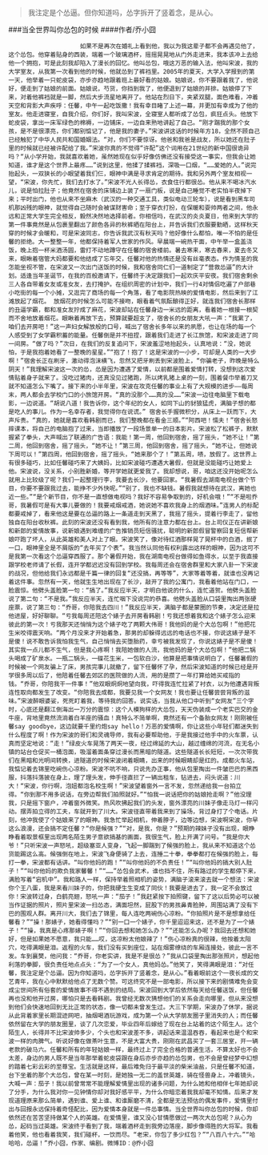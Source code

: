 > 我注定是个怂逼。但你知道吗，怂字拆开了竖着念，是从心。

###当全世界叫你怂包的时候
####作者/乔小囧

						如果不是再次在婚礼上看到他，我以为我这辈子都不会再遇见他了，这个怂包。他穿着贴身的西装，端着一个玻璃酒杯，摇摇晃晃地从门外走进来，我本该冲上去给他一个拥抱，可是此刻我却陷入了漫长的回忆。他叫怂包，哦这万恶的输入法，他叫宋波，我的大学室友，从我第一次看到他的时候，他就怂到了裤裆里。2005年的夏天，大学入学报到的第一天，他举着一只蛇皮袋，亦步亦趋地跟着班上最好看的姑娘。姑娘说，你不要跟着我了，他说好，便走到了姑娘的前面。姑娘说，芍货，你挡到我了，他便退到了姑娘的并排。姑娘停了下来，对着他裤裆就是一脚，然后大步流星地离开了。他站在烈日下，夹紧双腿，面色难看，冲着天空和背影大声疾呼：任馨，中午一起吃饭撒！我有幸目睹了上述一幕，并更加有幸成为了他的室友。他走进寝室，自我介绍，你们好，我叫宋波，全寝室人都听成了怂包，疯狂点头。他放下蛇皮袋，拿出一床军绿色的棉褥，一边铺床，一边自来熟地讲起了自己。“刚才踹我的那个女孩，是不是很漂亮，你们都别惦记了，他是我的妻子。”宋波讲这话的时候年方18，全然不顾自己已经触犯了中华人民共和国婚姻法。“对，你们不要惊讶。他爸和我爸是战友，所以她还在肚子里的时候就已经被许配给了我。”宋波你真的不觉得“许配”这个词用在21世纪的新中国很诡异吗？“从小学开始，我就喜欢着她，虽然她现在似乎好像仿佛还没有接受这一事实，但我会让她知道，谁才是这个世界上最疼……”说到这里，他揉了揉裤裆，深吸一口烟，“……爱她的人。”说完抬起头，一双狭长的小眼望着我们仨，眼神中满是寻求肯定的期待。我和另外两个室友相视一望，“宋波，你先忙，我们去打水了。”宋波不光人长得怂，衣食住行都很怂。他从来不喝冰汽水儿，说是怕拉肚子；他竟然在宿舍的床铺边上装了一扇门板，说是自己睡觉不老实怕半夜掉下来；平时出门，他也从来不坐麻木（武汉的一种交通工具，类似电动三轮车），说是看到黑车司机那凶残的眼神，就觉得自己随时会被谋财害命；至于穿衣打扮，在保暖和耍帅两者之间，他永远和正常大学生完全相反，毅然决然地选择前者。你相信吗，在武汉的炎炎夏日，他来到大学的第一件事竟然是从包裹里翻出了颜色各异的秋裤晒在阳台上，并告诉我们衣服要勤晒，这样秋天穿的时候才会暖和，可是宋波同志，你告诉我武汉有秋天吗？他好像什么都怕，唯一不怕的是任馨的拒绝。大一整整一年，他都保持着军人世家的作风。早晨端一碗热干面，中午举一盒盖浇饭，晚上抱一杯米酒汤圆，雷打不动地蹲守在任馨的宿舍楼前。暑去寒来，寒去春来，夏去冬又来，眼瞅着宿管大妈都要和他结成了忘年交，任馨对他的热情还是没有丝毫表态。作为情圣的我怎能坐视不管，在宋波又一次出门送饭的时候，我和宿舍同仁们一道制定了“营救怂逼”的大计划。适逢当年圣诞节，在我的百般邀请下，任馨终于决定跟我们一起欢庆平安夜。我们宿舍剩余三人各自带着女友或准女友，去打掩护。在组织周密的计划中，我们一行4对情侣吃遍了户部巷小吃街的每一个小摊，又逛完了商场的每一个角落，看了电影院热映的爱情电影，然后来到了江滩放起了烟花。 放烟花的时候怎么可能不接吻，眼看着气氛酝酿得正好，就连我们宿舍长那样的丑逼学霸，都和准女友拧成了麻花，宋波却站在任馨身边一米远的距离，看着她一根接一根契而不舍地放着烟花。眼瞅着再放下去，预算就要超支了，宿舍长的女朋友大吼一声：“我累了，咱们去开房吧！”这一声妇女解放般的口号，喊出了宿舍长多年以来的夙愿，也让在场的每一个人感受到了女学霸积蓄的能量。任馨倒是并不扭捏，跟着我们走进了长江旅馆，和宋波走进了同一间房。“做了吗？”次日，在我们的反复追问下，宋波羞涩地抬起头，认真地说：“没，她说怕，于是我抱着她看了一整晚的星星。”“抱了！抱了！这是宋波的一小步，可却是人类的一大步啊！”宿舍长正在刷牙，激动得泡沫横飞，忽然又把牙刷丢到宋波脸上，“你骗老子，昨晚是特么阴天！”我理解宋波这一次的怂，怂是因为遭遇了爱情，以前都是围着爱情打转，没想到这次爱情贴着身子就来了。没吃过猪肉，还真没见过猪跑，所以烤乳猪上桌的一刻，围着餐巾举着刀叉就不知道怎么下嘴了。接下来的小半年里，宋波在攻克任馨的事业上有了大规模的进步——每周末，两人都会去学校门口的小旅馆开房。“真的没那个……真的没……”宋波一边往电脑里下载电影，一边说道。“胡说八道！我告诉你，这个年纪的女人，如同下山的豺狼猛虎，满脑子想的都是吃人的事儿。作为一名幸存者，我觉得你在说谎。” 宿舍长手握微积分，从床上一跃而下，大声斥责。“真的，她就是喜欢看韩剧而已，我们整晚都在看金三顺。”“阿西吧！懦夫！”宿舍长怒摔课本，将自己的电脑抱了过来，当即播放了一段场景单一的日本影片。宋波松了松裤子，默默握紧了拳头，大声喊出了联通的广告语：我能！第一周，他回到宿舍，摇了摇头，“她不让！”第二周，他回到宿舍，摇了摇头，“她不让！”第三周，他回到宿舍，摇了摇头，“她不让，但她说下周可以！”第四周，他回到宿舍，摇了摇头，“她来那个了！”第五周，啧，放假了。这世界上有很多碰巧，比如任馨碰巧来了大姨妈，比如宋波碰巧遭遇大暑假，但就是没能碰巧让她爱上他。宋波说，没关系，小别胜新婚，等开学她就更爱我了。我却想说，哥，咱这还没开始呢怎么就用上比较级了呢？我们一起整理行李，我要去长沙，他要回家。“我暑假去湖南电视台做个节目，你要不要跟我过去，能挣不少外快呢。”“别了，我也不缺钱。暑假我就想待在武汉，离她也近一些。”“是个新节目，你不是一直想做电视吗？我好不容易争取到的，好机会哦！”“不是啦乔哥，我暑假可是有大事儿要做的！我要戒烟戒酒，她说她不喜欢我身上的烟酒味。”连男人的标配都要戒掉了，看来他这是要在怂逼的路上一条道走到天黑了，我摇了摇头，提着行李走了，留他独自在阳台收秋裤。此刻的宋波还没有看到我，他所有的注意力都在台上。台上司仪正在讲新娘和新郎的爱情故事，说新娘遇到难缠的广告推销员短信骚扰，聪明的新郎假冒警察回复短信帮新娘吓跑了坏人，从此英雄和美人对上了眼。宋波笑了，像对待红酒那样晃了晃杯中的白酒，抿了一口，眼神里全是不屑版的“去年买了个表”。我当然认同他有权利露出这样的眼神，因为这可不是我第一次看这个怂逼穿西服了。那个暑假开始，我在湖南电视台做得如鱼得水，以至于我直接跟学校老师请了长假，连开学都迟迟没有回到学校。我每周还会在宿舍群里和大家八卦一下宋波的战况，但他给我们永远都是千篇一律的回复“还没搞，再等等”，大家等着等着，就谁也没再记着这件事。忽然有一天，他就生生地出现在了长沙，敲开了我的公寓门，我看着他站在门口，一脸震惊。他劈头盖脸第一句：“搞了。”我反应半天，才明白他说的什么，连忙道贺。他劈头盖脸说了第二句：“不是我。”我反应半天，连忙咽下没说完的恭喜。他劈头盖脸从口袋里掏出两张硬座票，说了第三句：“乔哥，你陪我去四川！”我反应半天，满脑子都是蒙圈的节奏，决定还是拉他进屋，好好聊聊。“亏我每周还陪这个婊子去开房看韩剧！亏我还想着我和这个婊子怎么迎来彼此的第一次！亏我那天还悄悄为这个婊子吃了两颗大伟哥！我他妈的是个大怂包啊！”他把花生米咬得震天响。“两个月没来才开始着急，那男的却躲得远远的电话也不接，你说这婊子是不是傻！说不敢告诉我怕我生气，自己悄悄去买堕胎药，幸亏被我发现了，你说这婊子是不是傻！其实我一点儿都不生气，但是我心疼啊！我陪她做的人流，我他妈的是个大怂包啊！”他把二锅头喝成了矿泉水。一瓶二锅头，一碟花生米，一包软白沙，他算是把事情说明白了，任馨暑假的时候被一个网友骗上了床，男孩完事儿就撤了，留下任馨怀了孕，然后宋波知道的时候已经是开学很多周以后了，他陪着任馨去郊区的医院做的人流，用的是攒了一年打算给她买戒指的钱。“乔哥，你陪我干一件事！”他双眼炯炯地望向我，吓得我连忙拉紧了衬衣，以为他遭遇背叛连性取向都发生了改变。“你陪我去成都，我要见我一个女网友！我也要让任馨尝尝背叛的滋味。”宋波醉眼婆娑，死死盯着我，等待我的回答。说实话，当我从他口中听到“女网友”三个字时，心底还是翻江倒海出一万分的震惊：这个人模狗样的大怂包，天天伪装成一个老实巴交的金牛座，背地里竟然流淌着白羊座的骚血！真特么不简单啊，竟然还有一个备胎女网友！刚刚被任馨say goodbye，这边就要千里约炮say hello！万恶的爱情啊，你让这些小年轻们都迷失到什么程度了啊！作为宋波的哥们和灵魂导师，我有必要帮助他，于是我接过他手中的火车票，认真而坚定地说：“走！”绿皮火车晃荡了两天一夜，经过绵延的大山，越过缠绵的河流，在无名小镇的站台仓促买一桶泡面，吸溜着面条穿过漫长而黑暗的隧道。这些隧道长长短短，一次次带我们在黑暗和光明间转换，进隧道的时候宋波闭着眼睛，出来的时候眼睛却是红的。成都火车站，我惦记着去锦里吃碗伤心凉粉。宋波不吭不响，只说先办正事，他从包里掏出一件皱巴巴的黑西服，抖落抖落披在身上，理了理头发，伸手径直拦了一辆出租车，钻进去，闷头说道：川大！“宋波，你行啊，泡妞都泡名校生啊！”宋波望着窗外一言不发，忽然递给我一台拍立得。“你到那不用多说话，在旁边帮我们拍照就好。”“怕我一说话把你的姑娘抢走啊？”他没理我，只是摇下窗户，冲着窗外微笑。热风吹拂起我们的头发，窗外漂亮的川妹子像走马灯一样闪动。摆弄拍立得的工夫，车就开到了川大。宋波径直带着我来到了操场，背过身打了个电话。片刻，他冲我使了个姑娘来了的眼神。我急忙举起相机，伸着脖子，边等边想，宋波啊宋波，你早这么浪漫，还会搞不定任馨？“你是候强？”“对，是我，你是？”预期的辣妹子没有出现，眼睁睁看着取景框里出现两名陌生男子意欲搞基的画面，我很生气，脸上开满了问号。“我是你大爷！”只听宋波一声怒吼，超级塞亚人变身，飞起一脚踹到了候强的脸上，我从来不知道这个怂货能踢这么高。候强倒在地上，宋波飞身便骑了上去，连捶二十拳，拳拳都打在候强的脸上，每打一拳，宋波都有话讲。“叫你他妈的跑！”“叫你他妈的不负责任！”“叫你他妈的搞大别人肚子！”“叫你他妈的欺负我家馨馨！”“……”怂包会武术，谁也挡不住，所有路过的学生都停下来，满脸写着“宕机中”。我和路人一样，保持举着照相机的姿势，满脑子滚来滚去就一个想法：宋波你个王八蛋，我是来看川妹子的，你把我硬生生变成了同伙！我要是进去了，我一定不会放过你！宋波转过身，白鹤亮翅，怒吼一声：“茄子！”我赶紧按下拍照键，留下了这以后势必可以被当作证据的照片，照片里宋波一扫怂态，满面坦然，屁股下的男孩鼻青脸肿，周围站满了没有下巴的围观人群。离开川大，我们去了锦里，每人连吃两碗伤心凉粉。“你拍照片是不是想拿给任馨看？”“操！那婊子，她看得懂吗？”“别一口一个婊子，你千里迢迢来这，还不是为了一个婊子！”“操，我真是心疼那婊子啊！”“你回去想和她怎么办？”“还能怎么办呢？我回去还想和她好，但是如果她不愿意，我只能……哎，这凉粉太他娘辣了！”伤心凉粉真的很辣，他按着太阳穴，吃得满眼是泪。返程的火车，我们没有买到座位，站在烟雾缭绕的车厢连接处，彼此一言不发。车到襄樊，他问我：“乔哥，你老实讲，我是不是很怂？”我从口袋里掏出那张照片，想起他利落的拳脚，很负责任地点点头：“为了一个女人，真他妈怂。”他笑了，笑得满眼是泪：“对任馨，我注定是个怂逼。因为你知道吗，怂字拆开了竖着念，是从心。”看着眼前这个一夜长成的文艺青年，我在心中默默给他点了无数个赞。可这终究不是一部电影，所以接下来的剧情难免会变成尘世间所有俗套的爱情故事不得不遇到的结局。宋波回到大学后依然每天给任馨送饭，但任馨再也没和他开过房，哪怕只是去看韩剧。我曾经无数次猜想他们的关系会走向哪里，但从来没想到他们会快速地回到无比正常的状态，像一切都未曾发生过。大三下学期，宋波办了休学，据说从此背着家里长期混迹网吧，抽烟喝酒玩游戏，成为第一个从大学朋友圈子里消失的人；而任馨依然留在大学的朋友圈里，谈了几次恋爱，毕业四年后嫁给了现在台上站着的这个陌生人。这个陌生人，长得并不比宋波帅多少，个头也和宋波差不多，讲起话来温温吞吞，看起来也是个和宋波一样的肉脾气。听说好像在做茶叶生意，不是大富大贵，刚刚在武昌买了一套三居室，开一辆老款的破马六。任馨和所有的年轻姑娘一样，最终过上了完全合格的普通生活，不算太好也不会太差，身边的男人既不是当年那举着蛇皮袋跟在身后亦步亦趋的怂包男，也不会是曾经梦中幻想的踏着七彩云彩的至尊宝。生活就是这样，最后难免归于最平淡的柴米油盐，只是任馨不知道，台下坐着的那个大怂包，曾在某一时刻，是她独一无二的盖世英雄，骑在怪兽身上，冲着镜头，大喊一声：茄子！我以前曾常常不能理解爱情里出现的诸多问题，为什么她和他相伴七年她却说了分手，为什么我对你一见钟情你却对我好感平平，为什么你暗恋着我我却毫不知情。后来才发现道理原来那么简单，遇到谁、爱上谁、和谁厮磨不清，全都是无法预估的偶发事件，爱情里付出与回报永远保持着奇怪配比，因为爱情本身就是一件怂事情。当全世界叫你怂包的时候，你却依然还在苦苦坚持做某个人的英雄。在爱情里，谁又没心甘情愿做过一两次大怂包呢？从心为怂，起码当过英雄。宋波终于看到了我，端着酒杯走到我旁边落座，脚步像得胜的大将军。我看着他笑，他也看着我笑，我们碰杯，一饮而尽。“老宋，你包了多少红包？”“八百八十六。”“哈哈哈，怂逼！”乔小囧，作家、编剧。微博ID：@乔小囧			  		